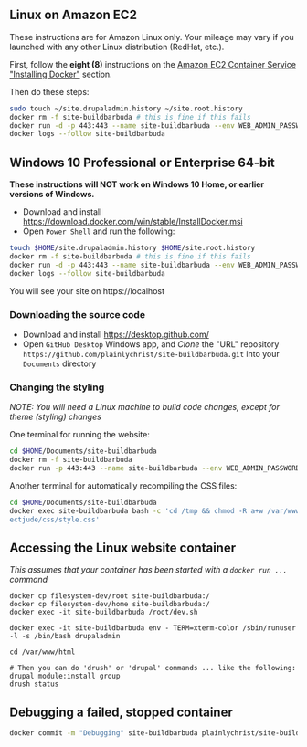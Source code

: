 
## Linux on Amazon EC2

These instructions are for Amazon Linux only. Your mileage may vary if you launched with any other Linux distribution (RedHat, etc.).

First, follow the **eight (8)** instructions on the [Amazon EC2 Container Service "Installing Docker"](http://docs.aws.amazon.com/AmazonECS/latest/developerguide/docker-basics.html#install_docker) section.

Then do these steps:
```bash
sudo touch ~/site.drupaladmin.history ~/site.root.history
docker rm -f site-buildbarbuda # this is fine if this fails
docker run -d -p 443:443 --name site-buildbarbuda --env WEB_ADMIN_PASSWORD=...make...up...a...password -v ~/site.root.history:/root/.bash_history -v ~/site.drupaladmin.history:/home/drupaladmin/.bash_history plainlychrist/site-buildbarbuda:unstable --trust-this-ec2-host --trust-this-ec2-local-ipv4
docker logs --follow site-buildbarbuda
```

## Windows 10 Professional or Enterprise 64-bit

**These instructions will NOT work on Windows 10 Home, or earlier versions of Windows.**

* Download and install https://download.docker.com/win/stable/InstallDocker.msi
* Open `Power Shell` and run the following:

```bash
touch $HOME/site.drupaladmin.history $HOME/site.root.history
docker rm -f site-buildbarbuda # this is fine if this fails
docker run -d -p 443:443 --name site-buildbarbuda --env WEB_ADMIN_PASSWORD=...make...up...a...password -v $HOME/plainlychrist.site.root.history:/root/.bash_history -v $HOME/plainlychrist.site.drupaladmin.history:/home/drupaladmin/.bash_history plainlychrist/site-buildbarbuda:unstable
docker logs --follow site-buildbarbuda
```

You will see your site on https://localhost

### Downloading the source code

* Download and install https://desktop.github.com/
* Open `GitHub Desktop` Windows app, and *Clone* the "URL" repository `https://github.com/plainlychrist/site-buildbarbuda.git` into your `Documents` directory

### Changing the styling

*NOTE: You will need a Linux machine to build code changes, except for theme (styling) changes*

One terminal for running the website:

```bash
cd $HOME/Documents/site-buildbarbuda
docker rm -f site-buildbarbuda
docker run -p 443:443 --name site-buildbarbuda --env WEB_ADMIN_PASSWORD=...make...up...a...password -v $HOME/plainlychrist.site.history:/root/.bash_history -v $HOME\Documents\site-buildbarbuda\filesystem\var\www\html\sites\all\themes:/var/www/html/sites/all/themes plainlychrist/site-buildbarbuda:unstable
```

Another terminal for automatically recompiling the CSS files:

```bash
cd $HOME/Documents/site-buildbarbuda
docker exec site-buildbarbuda bash -c 'cd /tmp && chmod -R a+w /var/www/html/sites/all/themes/directjude && sass --default-encoding UTF-8 --debug-info --watch /var/www/html/sites/all/themes/directjude/sass/style.scss:/var/www/html/sites/all/themes/dir
ectjude/css/style.css'
```

## Accessing the Linux website container

*This assumes that your container has been started with a `docker run ...` command*

```
docker cp filesystem-dev/root site-buildbarbuda:/
docker cp filesystem-dev/home site-buildbarbuda:/
docker exec -it site-buildbarbuda /root/dev.sh

docker exec -it site-buildbarbuda env - TERM=xterm-color /sbin/runuser -l -s /bin/bash drupaladmin

cd /var/www/html

# Then you can do 'drush' or 'drupal' commands ... like the following:
drupal module:install group
drush status
```

## Debugging a failed, stopped container

```bash
docker commit -m "Debugging" site-buildbarbuda plainlychrist/site-buildbarbuda:debugging && docker run -it --entrypoint '/bin/bash' plainlychrist/site-buildbarbuda:debugging --login
```
